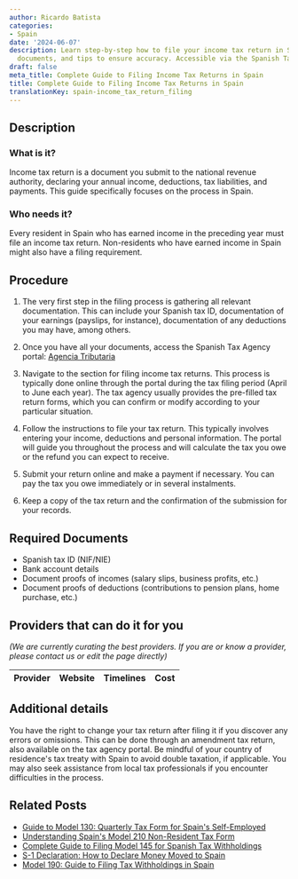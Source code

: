 ```yaml
---
author: Ricardo Batista
categories:
- Spain
date: '2024-06-07'
description: Learn step-by-step how to file your income tax return in Spain, required
  documents, and tips to ensure accuracy. Accessible via the Spanish Tax Agency portal.
draft: false
meta_title: Complete Guide to Filing Income Tax Returns in Spain
title: Complete Guide to Filing Income Tax Returns in Spain
translationKey: spain-income_tax_return_filing
---
```


## Description
### What is it?
Income tax return is a document you submit to the national revenue authority, declaring your annual income, deductions, tax liabilities, and payments. This guide specifically focuses on the process in Spain.

### Who needs it?
Every resident in Spain who has earned income in the preceding year must file an income tax return. Non-residents who have earned income in Spain might also have a filing requirement.

## Procedure

1. The very first step in the filing process is gathering all relevant documentation. This can include your Spanish tax ID, documentation of your earnings (payslips, for instance), documentation of any deductions you may have, among others.

2. Once you have all your documents, access the Spanish Tax Agency portal: [Agencia Tributaria](https://www.agenciatributaria.es/)

3. Navigate to the section for filing income tax returns. This process is typically done online through the portal during the tax filing period (April to June each year). The tax agency usually provides the pre-filled tax return forms, which you can confirm or modify according to your particular situation.

4. Follow the instructions to file your tax return. This typically involves entering your income, deductions and personal information. The portal will guide you throughout the process and will calculate the tax you owe or the refund you can expect to receive. 

5. Submit your return online and make a payment if necessary. You can pay the tax you owe immediately or in several instalments. 

6. Keep a copy of the tax return and the confirmation of the submission for your records.

## Required Documents

- Spanish tax ID (NIF/NIE)
- Bank account details
- Document proofs of incomes (salary slips, business profits, etc.)
- Document proofs of deductions (contributions to pension plans, home purchase, etc.)


## Providers that can do it for you

_(We are currently curating the best providers. If you are or know a provider, please contact us or edit the page directly)_

| Provider        |     Website     |     Timelines    |       Cost      |
| :-------------: | :-------------: |  :-------------: | :-------------: |

## Additional details
You have the right to change your tax return after filing it if you discover any errors or omissions. This can be done through an amendment tax return, also available on the tax agency portal. Be mindful of your country of residence's tax treaty with Spain to avoid double taxation, if applicable. You may also seek assistance from local tax professionals if you encounter difficulties in the process.
## Related Posts

- [Guide to Model 130: Quarterly Tax Form for Spain's Self-Employed](https://tramitit.com/english/guides/spain/model_130/)
- [Understanding Spain's Model 210 Non-Resident Tax Form](https://tramitit.com/english/guides/spain/model_210/)
- [Complete Guide to Filing Model 145 for Spanish Tax Withholdings](https://tramitit.com/english/guides/spain/model_145/)
- [S-1 Declaration: How to Declare Money Moved to Spain](https://tramitit.com/english/guides/spain/s_1_declaration/)
- [Model 190: Guide to Filing Tax Withholdings in Spain](https://tramitit.com/english/guides/spain/model_190/)